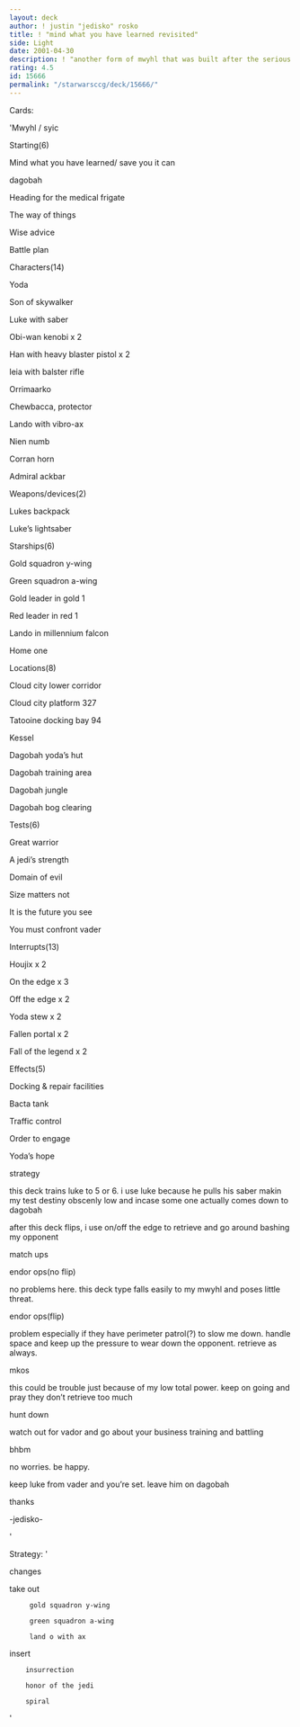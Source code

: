 ```yaml
---
layout: deck
author: ! justin "jedisko" rosko
title: ! "mind what you have learned revisited"
side: Light
date: 2001-04-30
description: ! "another form of mwyhl that was built after the serious defeats of my qmc..."
rating: 4.5
id: 15666
permalink: "/starwarsccg/deck/15666/"
---
```

Cards: 

'Mwyhl / syic 


Starting(6) 

Mind what you have learned/ save you it can 

dagobah 

Heading for the medical frigate 

The way of things 

Wise advice 

Battle plan 


Characters(14) 

Yoda 

Son of skywalker 

Luke with saber 

Obi-wan kenobi x 2 

Han with heavy blaster pistol x 2 

leia with balster rifle

Orrimaarko 

Chewbacca, protector 

Lando with vibro-ax 

Nien numb 

Corran horn 

Admiral ackbar 


Weapons/devices(2) 

Lukes backpack 

Luke&#8217;s lightsaber 


Starships(6) 

Gold squadron y-wing 

Green squadron a-wing 

Gold leader in gold 1 

Red leader in red 1 

Lando in millennium falcon 

Home one 


Locations(8) 

Cloud city lower corridor 

Cloud city platform 327 

Tatooine docking bay 94 

Kessel 

Dagobah yoda&#8217;s hut 

Dagobah training area 

Dagobah jungle 

Dagobah bog clearing 


Tests(6) 

Great warrior 

A jedi&#8217;s strength 

Domain of evil 

Size matters not 

It is the future you see 

You must confront vader 


Interrupts(13) 

Houjix x 2 

On the edge x 3 

Off the edge x 2 

Yoda stew x 2 

Fallen portal x 2 

Fall of the legend x 2 


Effects(5) 

Docking & repair facilities 

Bacta tank 

Traffic control 

Order to engage 

Yoda&#8217;s hope 


strategy


this deck trains luke to 5 or 6. i use luke because he pulls his saber makin my test destiny obscenly low and incase some one actually comes down to dagobah

after this deck flips, i use on/off the edge to retrieve and go around bashing my opponent


match ups


endor ops(no flip)

no problems here. this deck type falls easily to my mwyhl and poses little threat.



endor ops(flip)

problem especially if they have perimeter patrol(?) to slow me down. handle space and keep up the pressure to wear down the opponent. retrieve as always.


mkos

this could be trouble just because of my low total power. keep on going and pray they don’t retrieve too much


hunt down

watch out for vador and go about your business training and battling


bhbm

no worries. be happy.

keep luke from vader and you’re set. leave him on dagobah


thanks

-jedisko-

'

Strategy: '

changes


take out

         gold squadron y-wing

         green squadron a-wing

         land o with ax


insert

        insurrection

        honor of the jedi

        spiral

'
